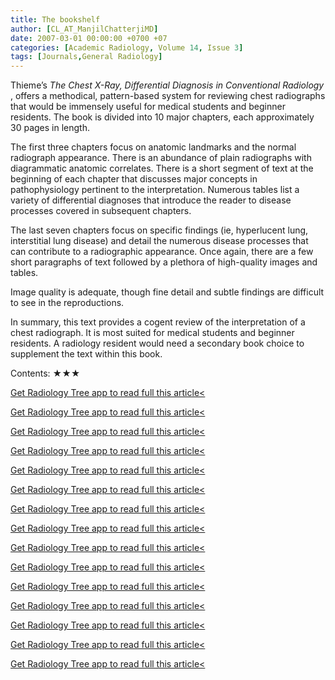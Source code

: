 ```yaml
---
title: The bookshelf
author: [CL_AT_ManjilChatterjiMD]
date: 2007-03-01 00:00:00 +0700 +07
categories: [Academic Radiology, Volume 14, Issue 3]
tags: [Journals,General Radiology]
---
```

Thieme’s _The Chest X-Ray, Differential Diagnosis in Conventional Radiology_ , offers a methodical, pattern-based system for reviewing chest radiographs that would be immensely useful for medical students and beginner residents. The book is divided into 10 major chapters, each approximately 30 pages in length.

The first three chapters focus on anatomic landmarks and the normal radiograph appearance. There is an abundance of plain radiographs with diagrammatic anatomic correlates. There is a short segment of text at the beginning of each chapter that discusses major concepts in pathophysiology pertinent to the interpretation. Numerous tables list a variety of differential diagnoses that introduce the reader to disease processes covered in subsequent chapters.

The last seven chapters focus on specific findings (ie, hyperlucent lung, interstitial lung disease) and detail the numerous disease processes that can contribute to a radiographic appearance. Once again, there are a few short paragraphs of text followed by a plethora of high-quality images and tables.

Image quality is adequate, though fine detail and subtle findings are difficult to see in the reproductions.

In summary, this text provides a cogent review of the interpretation of a chest radiograph. It is most suited for medical students and beginner residents. A radiology resident would need a secondary book choice to supplement the text within this book.

Contents: ★★★

[Get Radiology Tree app to read full this article<](https://clinicalpub.com/app)

[Get Radiology Tree app to read full this article<](https://clinicalpub.com/app)

[Get Radiology Tree app to read full this article<](https://clinicalpub.com/app)

[Get Radiology Tree app to read full this article<](https://clinicalpub.com/app)

[Get Radiology Tree app to read full this article<](https://clinicalpub.com/app)

[Get Radiology Tree app to read full this article<](https://clinicalpub.com/app)

[Get Radiology Tree app to read full this article<](https://clinicalpub.com/app)

[Get Radiology Tree app to read full this article<](https://clinicalpub.com/app)

[Get Radiology Tree app to read full this article<](https://clinicalpub.com/app)

[Get Radiology Tree app to read full this article<](https://clinicalpub.com/app)

[Get Radiology Tree app to read full this article<](https://clinicalpub.com/app)

[Get Radiology Tree app to read full this article<](https://clinicalpub.com/app)

[Get Radiology Tree app to read full this article<](https://clinicalpub.com/app)

[Get Radiology Tree app to read full this article<](https://clinicalpub.com/app)

[Get Radiology Tree app to read full this article<](https://clinicalpub.com/app)
